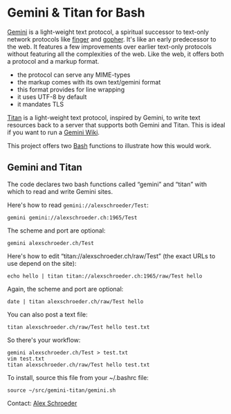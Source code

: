 # Gemini & Titan for Bash

[Gemini](https://gemini.circumlunar.space/) is a light-weight text
protocol, a spiritual successor to text-only network protocols like
[finger](https://en.wikipedia.org/wiki/Finger_protocol) and
[gopher](https://en.wikipedia.org/wiki/Gopher_%28protocol%29). It's
like an early predecessor to the web. It features a few improvements
over earlier text-only protocols without featuring all the
complexities of the web. Like the web, it offers both a protocol and a
markup format.

- the protocol can serve any MIME-types
- the markup comes with its own text/gemini format
- this format provides for line wrapping
- it uses UTF-8 by default
- it mandates TLS

[Titan](https://communitywiki.org/wiki/Titan) is a light-weight text
protocol, inspired by Gemini, to write text resources back to a server
that supports both Gemini and Titan. This is ideal if you want to run
a [Gemini Wiki](https://alexschroeder.ch/cgit/gemini-wiki/about/).

This project offers two [Bash](https://www.gnu.org/software/bash/)
functions to illustrate how this would work.

## Gemini and Titan

The code declares two bash functions called “gemini” and “titan” with
which to read and write Gemini sites.

Here's how to read `gemini://alexschroeder/Test`:

```
gemini gemini://alexschroeder.ch:1965/Test
```

The scheme and port are optional:

```
gemini alexschroeder.ch/Test
```

Here's how to edit “titan://alexschroeder.ch/raw/Test” (the exact URLs
to use depend on the site):

```
echo hello | titan titan://alexschroeder.ch:1965/raw/Test hello
```

Again, the scheme and port are optional:

```
date | titan alexschroeder.ch/raw/Test hello
```

You can also post a text file:

```
titan alexschroeder.ch/raw/Test hello test.txt
```

So there's your workflow:

```
gemini alexschroeder.ch/Test > test.txt
vim test.txt
titan alexschroeder.ch/raw/Test hello test.txt
```

To install, source this file from your ~/.bashrc file:

```
source ~/src/gemini-titan/gemini.sh
```

Contact: [Alex Schroeder](https://alexschroeder.ch/wiki/Contact)
